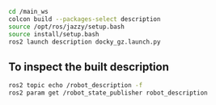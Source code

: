 ```bash
cd /main_ws
colcon build --packages-select description
source /opt/ros/jazzy/setup.bash
source install/setup.bash
ros2 launch description docky_gz.launch.py
```

## To inspect the built description
```bash
ros2 topic echo /robot_description -f
ros2 param get /robot_state_publisher robot_description
```